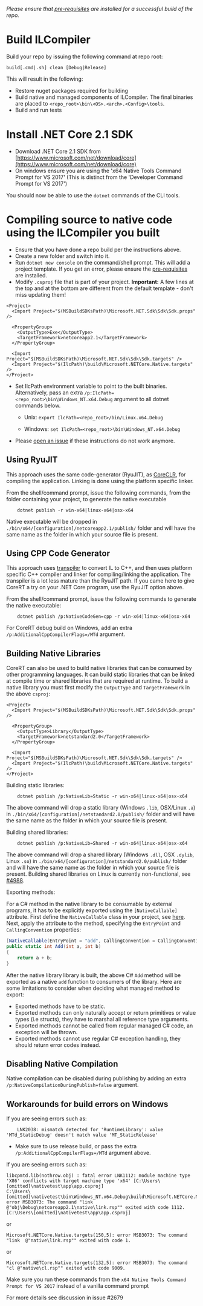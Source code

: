 _Please ensure that [pre-requisites](prerequisites-for-building.md) are installed for a successful build of the repo._

# Build ILCompiler #

Build your repo by issuing the following command at repo root:

```
build[.cmd|.sh] clean [Debug|Release]
```

This will result in the following:

- Restore nuget packages required for building
- Build native and managed components of ILCompiler. The final binaries are placed to `<repo_root>\bin\<OS>.<arch>.<Config>\tools`.
- Build and run tests

# Install .NET Core 2.1 SDK

* Download .NET Core 2.1 SDK from [https://www.microsoft.com/net/download/core](https://www.microsoft.com/net/download/core)
* On windows ensure you are using the 'x64 Native Tools Command Prompt for VS 2017'
    (This is distinct from the 'Developer Command Prompt for VS 2017')

You should now be able to use the `dotnet` commands of the CLI tools.

# Compiling source to native code using the ILCompiler you built #

* Ensure that you have done a repo build per the instructions above.
* Create a new folder and switch into it. 
* Run `dotnet new console` on the command/shell prompt. This will add a project template. If you get an error, please ensure the [pre-requisites](prerequisites-for-building.md) are installed. 
* Modify `.csproj` file that is part of your project. **Important:** A few lines at the top and at the bottom are different from the default template - don't miss updating them!

```
<Project>
  <Import Project="$(MSBuildSDKsPath)\Microsoft.NET.Sdk\Sdk\Sdk.props" />

  <PropertyGroup>
    <OutputType>Exe</OutputType>
    <TargetFramework>netcoreapp2.1</TargetFramework>
  </PropertyGroup>

  <Import Project="$(MSBuildSDKsPath)\Microsoft.NET.Sdk\Sdk\Sdk.targets" />
  <Import Project="$(IlcPath)\build\Microsoft.NETCore.Native.targets" />
</Project>
```

* Set IlcPath environment variable to point to the built binaries. Alternatively, pass an extra `/p:IlcPath=<repo_root>\bin\Windows_NT.x64.Debug` argument to all dotnet commands below.

    * Unix: `export IlcPath=<repo_root>/bin/Linux.x64.Debug`

    * Windows: `set IlcPath=<repo_root>\bin\Windows_NT.x64.Debug`

* Please [open an issue](https://github.com/dotnet/corert/issues) if these instructions do not work anymore.

## Using RyuJIT ##

This approach uses the same code-generator (RyuJIT), as [CoreCLR](https://github.com/dotnet/coreclr), for compiling the application. Linking is done using the platform specific linker.

From the shell/command prompt, issue the following commands, from the folder containing your project, to generate the native executable

``` 
    dotnet publish -r win-x64|linux-x64|osx-x64 
``` 

Native executable will be dropped in `./bin/x64/[configuration]/netcoreapp2.1/publish/` folder and will have the same name as the folder in which your source file is present.

## Using CPP Code Generator ##

This approach uses [transpiler](https://en.wikipedia.org/wiki/Source-to-source_compiler) to convert IL to C++, and then uses platform specific C++ compiler and linker for compiling/linking the application. The transpiler is a lot less mature than the RyuJIT path. If you came here to give CoreRT a try on your .NET Core program, use the RyuJIT option above.

From the shell/command prompt, issue the following commands to generate the native executable:

``` 
    dotnet publish /p:NativeCodeGen=cpp -r win-x64|linux-x64|osx-x64 
```

For CoreRT debug build on Windows, add an extra `/p:AdditionalCppCompilerFlags=/MTd` argument.

## Building Native Libraries ##

CoreRT can also be used to build native libraries that can be consumed by other programming languages. It can build static libraries that can be linked at compile time or shared libraries that are required at runtime. To build a native library you must first modify the `OutputType` and `TargetFramework` in the above `csproj`:

```
<Project>
  <Import Project="$(MSBuildSDKsPath)\Microsoft.NET.Sdk\Sdk\Sdk.props" />

  <PropertyGroup>
    <OutputType>Library</OutputType>
    <TargetFramework>netstandard2.0</TargetFramework>
  </PropertyGroup>

  <Import Project="$(MSBuildSDKsPath)\Microsoft.NET.Sdk\Sdk\Sdk.targets" />
  <Import Project="$(IlcPath)\build\Microsoft.NETCore.Native.targets" />
</Project>
```

Building static libraries:

``` 
    dotnet publish /p:NativeLib=Static -r win-x64|linux-x64|osx-x64
```

The above command will drop a static library (Windows `.lib`, OSX/Linux `.a`) in `./bin/x64/[configuration]/netstandard2.0/publish/` folder and will have the same name as the folder in which your source file is present.

Building shared libraries:

``` 
    dotnet publish /p:NativeLib=Shared -r win-x64|linux-x64|osx-x64
```

The above command will drop a shared library (Windows `.dll`, OSX `.dylib`, Linux `.so`) in `./bin/x64/[configuration]/netstandard2.0/publish/` folder and will have the same name as the folder in which your source file is present. Building shared libraries on Linux is currently non-functional, see [#4988](https://github.com/dotnet/corert/issues/4988).

Exporting methods:

For a C# method in the native library to be consumable by external programs, it has to be explicitly exported using the `[NativeCallable]` attribute. First define the `NativeCallable` class in your project, see [here](https://github.com/dotnet/corert/blob/master/tests/src/Simple/SharedLibrary/NativeCallable.cs). Next, apply the attribute to the method, specifying the `EntryPoint` and `CallingConvention` properties:

```csharp
[NativeCallable(EntryPoint = "add", CallingConvention = CallingConvention.StdCall)]
public static int Add(int a, int b)
{
    return a + b;
}
```

After the native library library is built, the above C# `Add` method will be exported as a native `add` function to consumers of the library. Here are some limitations to consider when deciding what managed method to export:

* Exported methods have to be static.
* Exported methods can only naturally accept or return primitives or value types (i.e structs), they have to marshal all reference type arguments.
* Exported methods cannot be called from regular managed C# code, an exception will be thrown.
* Exported methods cannot use regular C# exception handling, they should return error codes instead.

## Disabling Native Compilation ##

Native compilation can be disabled during publishing by adding an extra `/p:NativeCompilationDuringPublish=false` argument.

## Workarounds for build errors on Windows ##

If you are seeing errors such as:

```
    LNK2038: mismatch detected for 'RuntimeLibrary': value 'MTd_StaticDebug' doesn't match value 'MT_StaticRelease'
```

- Make sure to use release build, or pass the extra `/p:AdditionalCppCompilerFlags=/MTd` argument above.

If you are seeing errors such as:

```
libcpmtd.lib(nothrow.obj) : fatal error LNK1112: module machine type 'X86' conflicts with target machine type 'x64' [C:\Users\[omitted]\nativetest\app\app.csproj]
C:\Users\[omitted]\nativetest\bin\Windows_NT.x64.Debug\build\Microsoft.NETCore.Native.targets(151,5): error MSB3073: The command "link  @"obj\Debug\netcoreapp2.1\native\link.rsp"" exited with code 1112. [C:\Users\[omitted]\nativetest\app\app.csproj]
```

or 

```
Microsoft.NETCore.Native.targets(150,5): error MSB3073: The command "link  @"native\link.rsp"" exited with code 1.
```

or

```
Microsoft.NETCore.Native.targets(132,5): error MSB3073: The command "cl @"native\cl.rsp"" exited with code 9009.
```

Make sure you run these commands from the `x64 Native Tools Command Prompt for VS 2017` instead of a vanilla command prompt

For more details see discussion in issue #2679
